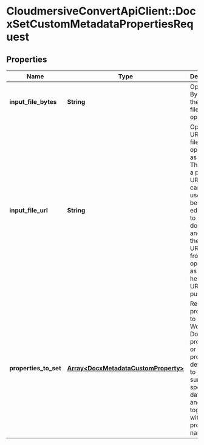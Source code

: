 # CloudmersiveConvertApiClient::DocxSetCustomMetadataPropertiesRequest

## Properties
Name | Type | Description | Notes
------------ | ------------- | ------------- | -------------
**input_file_bytes** | **String** | Optional: Bytes of the input file to operate on | [optional] 
**input_file_url** | **String** | Optional: URL of a file to operate on as input.  This can be a public URL, or you can also use the begin-editing API to upload a document and pass in the secure URL result from that operation as the URL here (this URL is not public). | [optional] 
**properties_to_set** | [**Array&lt;DocxMetadataCustomProperty&gt;**](DocxMetadataCustomProperty.md) | Required: properties to set in the Word Document; provide one or more property definitions to set - be sure to specify the data type and value, together with the property name | [optional] 


